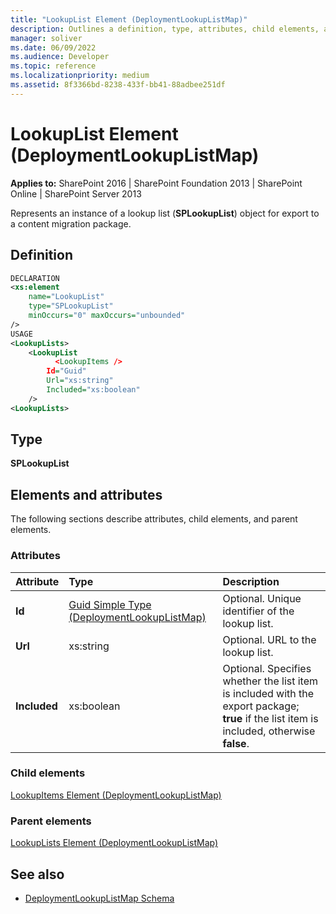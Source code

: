 ```yaml
---
title: "LookupList Element (DeploymentLookupListMap)"
description: Outlines a definition, type, attributes, child elements, and parent elements for the LookupList element in Sharepoint.
manager: soliver
ms.date: 06/09/2022
ms.audience: Developer
ms.topic: reference
ms.localizationpriority: medium
ms.assetid: 8f3366bd-8238-433f-bb41-88adbee251df
---
```


# LookupList Element (DeploymentLookupListMap)

**Applies to:** SharePoint 2016 | SharePoint Foundation 2013 | SharePoint Online | SharePoint Server 2013

Represents an instance of a lookup list (**SPLookupList**) object for export to a content migration package.

## Definition

```XML
DECLARATION
<xs:element
    name="LookupList"
    type="SPLookupList"
    minOccurs="0" maxOccurs="unbounded"
/>
USAGE
<LookupLists>
    <LookupList
          <LookupItems />
        Id="Guid"
        Url="xs:string"
        Included="xs:boolean"
    />
<LookupLists>

```

## Type

**SPLookupList**

## Elements and attributes

The following sections describe attributes, child elements, and parent elements.

### Attributes

|**Attribute**|**Type**|**Description**|
|:-----|:-----|:-----|
|**Id** <br/> |[Guid Simple Type (DeploymentLookupListMap)](guid-simple-type-deploymentlookuplistmap.md) <br/> |Optional. Unique identifier of the lookup list.  <br/> |
|**Url** <br/> |xs:string  <br/> |Optional. URL to the lookup list.  <br/> |
|**Included** <br/> |xs:boolean  <br/> |Optional. Specifies whether the list item is included with the export package; **true** if the list item is included, otherwise **false**.  <br/> |

### Child elements

[LookupItems Element (DeploymentLookupListMap)](lookupitems-element-deploymentlookuplistmap.md)

### Parent elements

[LookupLists Element (DeploymentLookupListMap)](lookuplists-element-deploymentlookuplistmap.md)

## See also

- [DeploymentLookupListMap Schema](deploymentlookuplistmap-schema.md)
